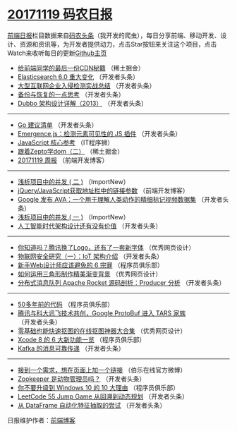 # [20171119 码农日报](https://toutiao.qdkfweb.cn/date/2017/11/19)

[前端日报](https://qdkfweb.cn/c/news)栏目数据来自[码农头条](https://toutiao.qdkfweb.cn/)（我开发的爬虫），每日分享前端、移动开发、设计、资源和资讯等，为开发者提供动力，点击Star按钮来关注这个项目，点击Watch来收听每日的更新[Github主页](https://github.com/kujian/frontendDaily)
* [给前端同学的最后一份CDN秘籍](https://toutiao.qdkfweb.cn/56866.html) （稀土掘金）
* [Elasticsearch 6.0 重大变化](https://toutiao.qdkfweb.cn/56848.html) （开发者头条）
* [大型互联网企业入侵检测实战总结](https://toutiao.qdkfweb.cn/56876.html) （开发者头条）
* [备份与恢复的一点思考](https://toutiao.qdkfweb.cn/56850.html) （开发者头条）
* [Dubbo 架构设计详解（2013）](https://toutiao.qdkfweb.cn/56879.html) （开发者头条）

***
* [Go 建议清单](https://toutiao.qdkfweb.cn/56873.html) （开发者头条）
* [Emergence.js：检测元素可见性的 JS 插件](https://toutiao.qdkfweb.cn/56878.html) （开发者头条）
* [JavaScript 核心参考](https://toutiao.qdkfweb.cn/56898.html) （IT程序狮）
* [跟着Zepto学dom（二）](https://toutiao.qdkfweb.cn/56865.html) （稀土掘金）
* [20171119 周报](https://toutiao.qdkfweb.cn/56899.html) （前端开发博客）

***
* [浅析项目中的并发 ( 二 )](https://toutiao.qdkfweb.cn/56889.html) （ImportNew）
* [jQuery/JavaScript获取地址栏中的链接参数](https://toutiao.qdkfweb.cn/56900.html) （前端开发博客）
* [Google 发布 AVA：一个用于理解人类动作的精细标记视频数据集](https://toutiao.qdkfweb.cn/56870.html) （开发者头条）
* [浅析项目中的并发 ( 一 )](https://toutiao.qdkfweb.cn/56890.html) （ImportNew）
* [人工智能时代架构设计还有没有价值](https://toutiao.qdkfweb.cn/56849.html) （开发者头条）

***
* [你知道吗？腾讯换了Logo，还有了一套新字体](https://toutiao.qdkfweb.cn/56901.html) （优秀网页设计）
* [物联网安全研究（一）：IoT 架构介绍](https://toutiao.qdkfweb.cn/56871.html) （开发者头条）
* [新手Web设计师应该避免的 6 宗罪](https://toutiao.qdkfweb.cn/56891.html) （程序员俱乐部）
* [如何运用三角形制作精美渐变背景](https://toutiao.qdkfweb.cn/56902.html) （优秀网页设计）
* [分布式消息队列 Apache Rocket 源码剖析：Producer 分析](https://toutiao.qdkfweb.cn/56872.html) （开发者头条）

***
* [50多年前的代码](https://toutiao.qdkfweb.cn/56892.html) （程序员俱乐部）
* [腾讯与科大讯飞技术共创，Google ProtoBuf 进入 TARS 家族](https://toutiao.qdkfweb.cn/56851.html) （开发者头条）
* [零基础也能快速抠图的在线抠图神器大合集](https://toutiao.qdkfweb.cn/56903.html) （优秀网页设计）
* [Xcode 8 的 6 大新功能一览](https://toutiao.qdkfweb.cn/56893.html) （程序员俱乐部）
* [Kafka 的消息可靠传递](https://toutiao.qdkfweb.cn/56852.html) （开发者头条）

***
* [接到一个需求，想在页面上加一个链接](https://toutiao.qdkfweb.cn/56904.html) （伯乐在线官方微博）
* [Zookeeper 是动物管理员吗？](https://toutiao.qdkfweb.cn/56874.html) （开发者头条）
* [你不要升级到 Windows 10 的 10 大理由](https://toutiao.qdkfweb.cn/56894.html) （程序员俱乐部）
* [LeetCode 55 Jump Game 从回溯到动态规划](https://toutiao.qdkfweb.cn/56853.html) （开发者头条）
* [从 DataFrame 自动化特征抽取的尝试](https://toutiao.qdkfweb.cn/56875.html) （开发者头条）

日报维护作者：[前端博客](https://qdkfweb.cn/) 